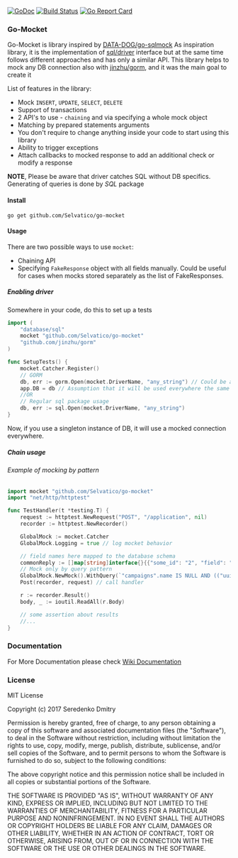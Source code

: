 [![GoDoc](https://godoc.org/github.com/Selvatico/go-mocket?status.svg)](https://godoc.org/github.com/Selvatico/go-mocket)  [![Build Status](https://travis-ci.org/Selvatico/go-mocket.svg?branch=master)](https://travis-ci.org/Selvatico/go-mocket) [![Go Report Card](https://goreportcard.com/badge/github.com/Selvatico/go-mocket)](https://goreportcard.com/report/github.com/Selvatico/go-mocket)

### Go-Mocket

Go-Mocket is library inspired by [DATA-DOG/go-sqlmock](https://github.com/DATA-DOG/go-sqlmock)
As inspiration library, it is the implementation of [sql/driver](https://godoc.org/database/sql/driver) interface but at the same time follows different approaches and has only a similar API.
This library helps to mock any DB connection also with [jinzhu/gorm](https://github.com/jinzhu/gorm), and it was the main goal to create it

List of features in the library:

* Mock `INSERT`, `UPDATE`, `SELECT`, `DELETE`
* Support of transactions
* 2 API's to use - `chaining` and via specifying a whole mock object
* Matching by prepared statements arguments
* You don't require to change anything inside your code to start using this library
* Ability to trigger exceptions
* Attach callbacks to mocked response to add an additional check or modify a response

**NOTE**, Please be aware that driver catches SQL without DB specifics. Generating of queries is done by *SQL* package

#### Install

```
go get github.com/Selvatico/go-mocket
```

#### Usage

There are two possible ways to use `mocket`:

* Chaining API
* Specifying `FakeResponse` object with all fields manually. Could be useful for cases when mocks stored separately as the list of FakeResponses. 

##### Enabling driver

Somewhere in your code, do this to set up a tests

```go
import (
    "database/sql"
    mocket "github.com/Selvatico/go-mocket"
    "github.com/jinzhu/gorm"
)

func SetupTests() {
    mocket.Catcher.Register()
    // GORM
    db, err := gorm.Open(mocket.DriverName, "any_string") // Could be any connection string
    app.DB = db // Assumption that it will be used everywhere the same
    //OR 
    // Regular sql package usage
    db, err := sql.Open(mocket.DriverName, "any_string")
}
```

Now, if you use a singleton instance of DB, it will use a mocked connection everywhere.

##### Chain usage

###### Example of mocking by pattern

```go
import mocket "github.com/Selvatico/go-mocket"
import "net/http/httptest"

func TestHandler(t *testing.T) {
    request := httptest.NewRequest("POST", "/application", nil)
    recorder := httptest.NewRecorder()

    GlobalMock := mocket.Catcher
    GlobalMock.Logging = true // log mocket behavior

    // field names here mapped to the database schema
    commonReply := []map[string]interface{}{{"some_id": "2", "field": "value"}}
    // Mock only by query pattern
    GlobalMock.NewMock().WithQuery(`"campaigns".name IS NULL AND (("uuid" = test_uuid))`).WithReply(commonReply)
    Post(recorder, request) // call handler

    r := recorder.Result()
    body, _ := ioutil.ReadAll(r.Body)

    // some assertion about results
    //...
}

```

### Documentation


For More Documentation please check [Wiki Documentation](https://github.com/Selvatico/go-mocket/wiki/Documentation)

### License


MIT License

Copyright (c) 2017 Seredenko Dmitry

Permission is hereby granted, free of charge, to any person obtaining a copy
of this software and associated documentation files (the "Software"), to deal
in the Software without restriction, including without limitation the rights
to use, copy, modify, merge, publish, distribute, sublicense, and/or sell
copies of the Software, and to permit persons to whom the Software is
furnished to do so, subject to the following conditions:

The above copyright notice and this permission notice shall be included in all
copies or substantial portions of the Software.

THE SOFTWARE IS PROVIDED "AS IS", WITHOUT WARRANTY OF ANY KIND, EXPRESS OR
IMPLIED, INCLUDING BUT NOT LIMITED TO THE WARRANTIES OF MERCHANTABILITY,
FITNESS FOR A PARTICULAR PURPOSE AND NONINFRINGEMENT. IN NO EVENT SHALL THE
AUTHORS OR COPYRIGHT HOLDERS BE LIABLE FOR ANY CLAIM, DAMAGES OR OTHER
LIABILITY, WHETHER IN AN ACTION OF CONTRACT, TORT OR OTHERWISE, ARISING FROM,
OUT OF OR IN CONNECTION WITH THE SOFTWARE OR THE USE OR OTHER DEALINGS IN THE
SOFTWARE.
